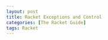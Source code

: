 ```yaml
---
layout: post
title: Racket Exceptions and Control
categories: [The Racket Guide]
tags: Racket
---
```


